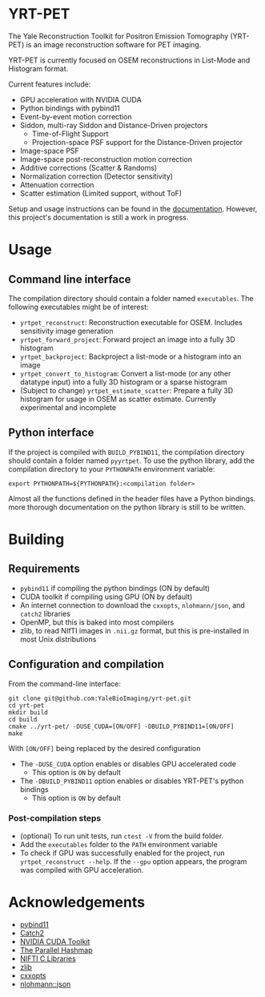 # YRT-PET

The Yale Reconstruction Toolkit for Positron Emission Tomography (YRT-PET)
is an image reconstruction software for PET imaging.

YRT-PET is currently focused on OSEM reconstructions in List-Mode and
Histogram format.

Current features include:

- GPU acceleration with NVIDIA CUDA
- Python bindings with pybind11
- Event-by-event motion correction
- Siddon, multi-ray Siddon and Distance-Driven projectors
    - Time-of-Flight Support
    - Projection-space PSF support for the Distance-Driven projector
- Image-space PSF
- Image-space post-reconstruction motion correction
- Additive corrections (Scatter & Randoms)
- Normalization correction (Detector sensitivity)
- Attenuation correction
- Scatter estimation (Limited support, without ToF)

Setup and usage instructions can be found in the
[documentation](https://yrt-pet.readthedocs.io/).
However, this project's documentation is still a work in progress.

# Usage

## Command line interface

The compilation directory should contain a folder named `executables`.
The following executables might be of interest:

- `yrtpet_reconstruct`: Reconstruction executable for OSEM.
  Includes sensitivity image generation
- `yrtpet_forward_project`: Forward project an image into a fully 3D histogram
- `yrtpet_backproject`: Backproject a list-mode or a histogram into an image
- `yrtpet_convert_to_histogram`: Convert a list-mode (or any other datatype
  input) into a fully 3D histogram or a sparse histogram
- (Subject to change) `yrtpet_estimate_scatter`: Prepare a fully 3D
  histogram for usage in OSEM as scatter estimate. Currently experimental and
  incomplete

## Python interface

If the project is compiled with `BUILD_PYBIND11`, the compilation directory
should contain a folder named `pyyrtpet`.
To use the python library, add the compilation directory to your `PYTHONPATH`
environment variable:

```
export PYTHONPATH=${PYTHONPATH}:<compilation folder>
```

Almost all the functions defined in the header files have a Python bindings.
more thorough documentation on the python library is still to be written.

# Building

## Requirements

- `pybind11` if compiling the python bindings (ON by default)
- CUDA toolkit if compiling using GPU (ON by default)
- An internet connection to download the `cxxopts`, `nlohmann/json`,
  and `catch2` libraries
- OpenMP, but this is baked into most compilers
- zlib, to read NIfTI images in `.nii.gz` format, but this is pre-installed
  in most Unix distributions

## Configuration and compilation

From the command-line interface:

`git clone git@github.com:YaleBioImaging/yrt-pet.git`\
`cd yrt-pet`\
`mkdir build`\
`cd build`\
`cmake ../yrt-pet/ -DUSE_CUDA=[ON/OFF] -DBUILD_PYBIND11=[ON/OFF]`\
`make`

With `[ON/OFF]` being replaced by the desired configuration

- The `-DUSE_CUDA` option enables or disables GPU accelerated code
    - This option is `ON` by default
- The `-DBUILD_PYBIND11` option enables or disables YRT-PET's python bindings
    - This option is `ON` by default

### Post-compilation steps

- (optional) To run unit tests, run `ctest -V` from the build folder.
- Add the `executables` folder to the `PATH` environment variable
- To check if GPU was successfully enabled for the project, run
  `yrtpet_reconstruct --help`. If the `--gpu` option appears, the program was
  compiled with GPU acceleration.

# Acknowledgements

- [pybind11](https://github.com/pybind/pybind11)
- [Catch2](https://github.com/catchorg/Catch2)
- [NVIDIA CUDA Toolkit](https://developer.nvidia.com/cuda-toolkit)
- [The Parallel Hashmap](https://github.com/greg7mdp/parallel-hashmap)
- [NIFTI C Libraries](https://github.com/NIFTI-Imaging/nifti_clib)
- [zlib](https://www.zlib.net/)
- [cxxopts](https://github.com/jarro2783/cxxopts)
- [nlohmann::json](https://github.com/nlohmann/json)
